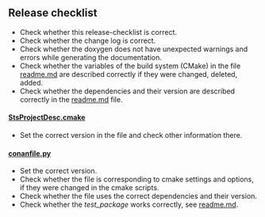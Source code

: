## Release checklist
- Check whether this release-checklist is correct.
- Check whether the change log is correct.
- Check whether the doxygen does not have unexpected warnings and errors while generating the documentation.
- Check whether the variables of the build system (CMake) in the file [readme.md](readme.md) are described correctly if they were changed, deleted, added.
- Check whether the dependencies and their version are described correctly in the [readme.md](readme.md) file. 

#### [StsProjectDesc.cmake](cmake/StsProjectDesc.cmake)
- Set the correct version in the file and check other information there.

#### [conanfile.py](conanfile.py)
- Set the correct version.
- Check whether the file is corresponding to cmake settings and options, 
  if they were changed in the cmake scripts.
- Check whether the file uses the correct dependencies and their version.
- Check whether the _test_package_ works correctly, see [readme.md](readme.md).
